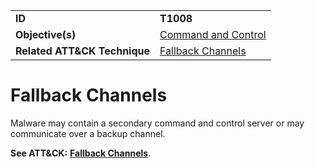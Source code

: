 |||
|---------|------------------------|
|**ID**|**T1008**|
|**Objective(s)**|[Command and Control](https://github.com/MBCProject/mbc-markdown/tree/master/command-and-control)|
|**Related ATT&CK Technique**|[Fallback Channels](https://attack.mitre.org/techniques/T1008/)|

Fallback Channels
=================
Malware may contain a secondary command and control server or may communicate over a backup channel.

**See ATT&CK:** [**Fallback Channels**](https://attack.mitre.org/techniques/T1008/).